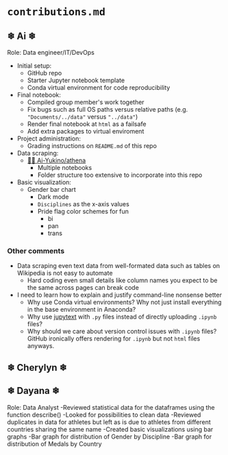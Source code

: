 # `contributions.md`

## ❄ Ai ❄

Role: Data engineer/IT/DevOps

- Initial setup:
  - GitHub repo
  - Starter Jupyter notebook template
  - Conda virtual environment for code reproducibility
- Final notebook:
  - Compiled group member's work together
  - Fix bugs such as full OS paths versus relative paths (e.g. `"Documents/../data"` versus `"../data"`)
  - Render final notebook at `html` as a failsafe
  - Add extra packages to virtual enviroment
- Project administration:
  - Grading instructions on `README.md` of this repo
- Data scraping:
  - [👩‍💻 Ai-Yukino/athena](https://github.com/Ai-Yukino/athena/)
    - Multiple notebooks
    - Folder structure too extensive to incorporate into this repo
- Basic visualization:
  - Gender bar chart
    - Dark mode
    - `Disciplines` as the x-axis values
    - Pride flag color schemes for fun
      - bi
      - pan
      - trans

### Other comments

- Data scraping even text data from well-formated data such as tables on Wikipedia is not easy to automate
  - Hard coding even small details like column names you expect to be the same across pages can break code
- I need to learn how to explain and justify command-line nonsense better
  - Why use Conda virtual environments? Why not just install everything in the base environment in Anaconda?
  - Why use [jupytext](https://jupytext.readthedocs.io/en/latest/) with `.py` files instead of directly uploading `.ipynb` files?
  - Why should we care about version control issues with `.ipynb` files? GitHub ironically offers rendering for `.ipynb` but not `html` files anyways.

## ❄ Cherylyn ❄

## ❄ Dayana ❄
Role: Data Analyst
-Reviewed statistical data for the dataframes using the function describe()
-Looked for possibilities to clean data 
    -Reviewed duplicates in data for athletes but left as is due to athletes from different countries sharing the same name
-Created basic visualizations using bar graphs
     -Bar graph for distribution of Gender by Discipline
     -Bar graph for distribution of Medals by Country 


